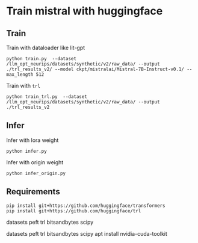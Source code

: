# Train mistral with huggingface 


## Train 

[//]: # (Train with `transformers.Trainer`)
Train with dataloader like lit-gpt
```shell
python train.py  --dataset /llm_opt_neurips/datasets/synthetic/v2/raw_data/ --output ./trl_results_v2/ --model ckpt/mistralai/Mistral-7B-Instruct-v0.1/ --max_length 512
```

Train with `trl`
```shell
python train_trl.py  --dataset /llm_opt_neurips/datasets/synthetic/v2/raw_data/ --output ./trl_results_v2
```

## Infer 

Infer with lora weight 
```shell
python infer.py
```

Infer with origin weight

```shell
python infer_origin.py
```


## Requirements

```shell
pip install git+https://github.com/huggingface/transformers
pip install git+https://github.com/huggingface/trl
```
datasets
peft
trl
bitsandbytes
scipy


datasets peft trl bitsandbytes scipy
apt install nvidia-cuda-toolkit

[//]: # (pip install collie-lm)
[//]: # (pip install git+https://github.com/OpenLMLab/collie)
